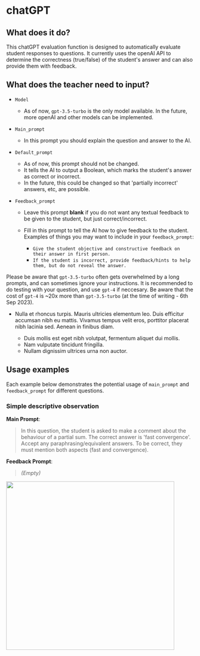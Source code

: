# chatGPT

## What does it do?
This chatGPT evaluation function is designed to automatically evaluate student responses to questions. It currently uses the openAI API to determine the correctness (true/false) of the student's answer and can also provide them with feedback.


## What does the teacher need to input?
- `Model`
  
    - As of now, `gpt-3.5-turbo` is the only model available. In the future, more openAI and other models can be implemented.
- `Main_prompt`
  
    - In this prompt you should explain the question and answer to the AI.
- `Default_prompt`

    - As of now, this prompt should not be changed.
    - It tells the AI to output a Boolean, which marks the student's answer as correct or incorrect.
    - In the future, this could be changed so that 'partially incorrect' answers, etc, are possible.
- `Feedback_prompt`
  
    - Leave this prompt **blank** if you do not want any textual feedback to be given to the student, but just correct/incorrect.
    - Fill in this prompt to tell the AI how to give feedback to the student. Examples of things you may want to include in your `feedback_prompt`:
      
        - `Give the student objective and constructive feedback on their answer in first person.`
        - `If the student is incorrect, provide feedback/hints to help them, but do not reveal the answer.`
   
Please be aware that `gpt-3.5-turbo` often gets overwhelmed by a long prompts, and can sometimes ignore your instructions. It is recommended to do testing with your question, and use `gpt-4` if neccesary. Be aware that the cost of `gpt-4` is ~20x more than `gpt-3.5-turbo` (at the time of writing - 6th Sep 2023).

- Nulla et rhoncus turpis. Mauris ultricies elementum leo. Duis efficitur
  accumsan nibh eu mattis. Vivamus tempus velit eros, porttitor placerat nibh
  lacinia sed. Aenean in finibus diam.

    * Duis mollis est eget nibh volutpat, fermentum aliquet dui mollis.
    * Nam vulputate tincidunt fringilla.
    * Nullam dignissim ultrices urna non auctor.


## Usage examples
Each example below demonstrates the potential usage of `main_prompt` and `feedback_prompt` for different questions.

### Simple descriptive observation
**Main Prompt**:
> In this question, the student is asked to make a comment about the behaviour of a partial sum. The correct answer is 'fast convergence'. Accept any paraphrasing/equivalent answers. To be correct, they must mention both aspects (fast and convergence).

**Feedback Prompt**:
> *(Empty)*

<img src="https://github.com/lambda-feedback/chatGPT/assets/138524447/af083bff-fade-4186-89aa-bc0b7f48ce0d" width="450">


